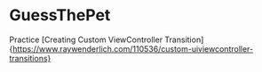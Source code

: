 # GuessThePet

Practice 
[Creating Custom ViewController Transition]{https://www.raywenderlich.com/110536/custom-uiviewcontroller-transitions}
